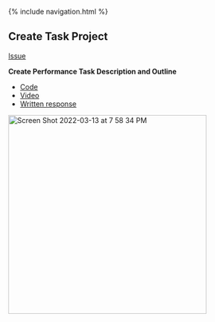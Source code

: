 {% include navigation.html %}
## Create Task Project

[Issue](https://github.com/sanvi1855544/p3-avatar/issues/42)

**Create Performance Task Description and Outline**

- [Code](https://github.com/yolandayangg/n224p4-beans/commit/d4c21ea3e9ef648b82f9b432d492bfaf0d00813f)
- [Video](https://user-images.githubusercontent.com/89219568/156051809-4f460a56-a78b-4850-8d39-86dcfd7fc386.mp4)
- [Written response](https://github.com/yolandayangg/n224p4-beans/wiki/Shruti-Create-Task-Write-up)


<img width="398" alt="Screen Shot 2022-03-13 at 7 58 34 PM" src="https://user-images.githubusercontent.com/89219587/158097434-3e93c98e-e16e-4576-989b-29714612d14a.png">
